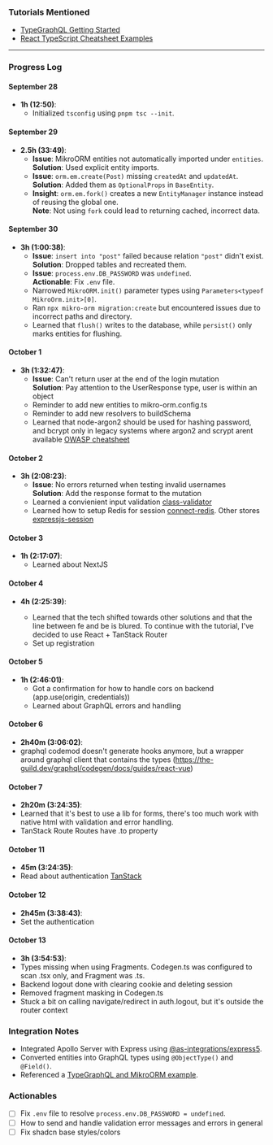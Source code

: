 ### Tutorials Mentioned

- [TypeGraphQL Getting Started](https://typegraphql.com/docs/getting-started.html#:~:text=Boolean!%0A%7D-,Want%20more%3F,-That%20was%20only)
- [React TypeScript Cheatsheet Examples](https://react-typescript-cheatsheet.netlify.app/docs/basic/examples)

---

### Progress Log

#### September 28

- **1h (12:50)**:
  - Initialized `tsconfig` using `pnpm tsc --init`.

#### September 29

- **2.5h (33:49)**:
  - **Issue**: MikroORM entities not automatically imported under `entities`.  
    **Solution**: Used explicit entity imports.
  - **Issue**: `orm.em.create(Post)` missing `createdAt` and `updatedAt`.  
    **Solution**: Added them as `OptionalProps` in `BaseEntity`.
  - **Insight**: `orm.em.fork()` creates a new `EntityManager` instance instead of reusing the global one.  
    **Note**: Not using `fork` could lead to returning cached, incorrect data.

#### September 30

- **3h (1:00:38)**:
  - **Issue**: `insert into "post"` failed because relation `"post"` didn't exist.  
    **Solution**: Dropped tables and recreated them.
  - **Issue**: `process.env.DB_PASSWORD` was `undefined`.  
    **Actionable**: Fix `.env` file.
  - Narrowed `MikroORM.init()` parameter types using `Parameters<typeof MikroOrm.init>[0]`.
  - Ran `npx mikro-orm migration:create` but encountered issues due to incorrect paths and directory.
  - Learned that `flush()` writes to the database, while `persist()` only marks entities for flushing.

#### October 1

- **3h (1:32:47)**:
  - **Issue**: Can't return user at the end of the login mutation  
    **Solution**: Pay attention to the UserResponse type, user is within an object
  - Reminder to add new entities to mikro-orm.config.ts
  - Reminder to add new resolvers to buildSchema
  - Learned that node-argon2 should be used for hashing password, and bcrypt only in legacy systems where argon2 and scrypt arent available [OWASP cheatsheet](https://cheatsheetseries.owasp.org/index.html)

#### October 2

- **3h (2:08:23)**:
  - **Issue**: No errors returned when testing invalid usernames  
    **Solution**: Add the response format to the mutation
  - Learned a convienient input validation [class-validator](https://typegraphql.com/docs/validation.html)
  - Learned how to setup Redis for session [connect-redis](https://www.npmjs.com/package/connect-redis). Other stores [expressjs-session](https://github.com/expressjs/session#compatible-session-stores)

#### October 3

- **1h (2:17:07)**:
  - Learned about NextJS

#### October 4

- **4h (2:25:39)**:

  - Learned that the tech shifted towards other solutions and that the line between fe and be is blured. To continue with the tutorial, I've decided to use React + TanStack Router
  - Set up registration

#### October 5

- **1h (2:46:01)**:
  - Got a confirmation for how to handle cors on backend (app.use(origin, credentials))
  - Learned about GraphQL errors and handling

#### October 6

- **2h40m (3:06:02)**:
- graphql codemod doesn't generate hooks anymore, but a wrapper around graphql client that contains the types (https://the-guild.dev/graphql/codegen/docs/guides/react-vue)

#### October 7

- **2h20m (3:24:35)**:
- Learned that it's best to use a lib for forms, there's too much work with native html with validation and error handling.
- TanStack Route Routes have .to property

#### October 11

- **45m (3:24:35)**:
- Read about authentication [TanStack](https://tanstack.com/router/v1/docs/framework/react/how-to/setup-authentication)

#### October 12

- **2h45m (3:38:43)**:
- Set the authentication

#### October 13

- **3h (3:54:53)**:
- Types missing when using Fragments. Codegen.ts was configured to scan .tsx only, and Fragment was .ts.
- Backend logout done with clearing cookie and deleting session
- Removed fragment masking in Codegen.ts
- Stuck a bit on calling navigate/redirect in auth.logout, but it's outside the router context

### Integration Notes

- Integrated Apollo Server with Express using [@as-integrations/express5](https://www.npmjs.com/package/@as-integrations/express5).
- Converted entities into GraphQL types using `@ObjectType()` and `@Field()`.
- Referenced a [TypeGraphQL and MikroORM example](https://github.com/MichalLytek/type-graphql/tree/v2.0.0-rc.2/examples/mikro-orm).

### Actionables

- [ ] Fix `.env` file to resolve `process.env.DB_PASSWORD = undefined`.
- [ ] How to send and handle validation error messages and errors in general
- [ ] Fix shadcn base styles/colors
